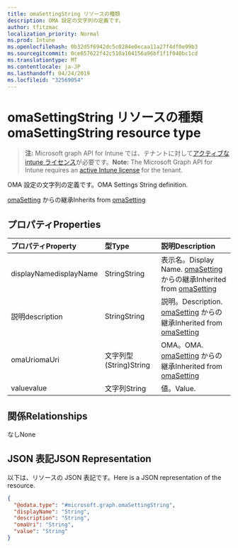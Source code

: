 ```yaml
---
title: omaSettingString リソースの種類
description: OMA 設定の文字列の定義です。
author: tfitzmac
localization_priority: Normal
ms.prod: Intune
ms.openlocfilehash: 0b32d5f6942dc5c0284e0ecaa11a27f4df0e99b3
ms.sourcegitcommit: 0ce657622f42c510a104156a96bf1f1f040bc1cd
ms.translationtype: MT
ms.contentlocale: ja-JP
ms.lasthandoff: 04/24/2019
ms.locfileid: "32569054"
---
```

# <a name="omasettingstring-resource-type"></a><span data-ttu-id="34729-103">omaSettingString リソースの種類</span><span class="sxs-lookup"><span data-stu-id="34729-103">omaSettingString resource type</span></span>

> <span data-ttu-id="34729-104">**注:** Microsoft graph API for Intune では、テナントに対して[アクティブな intune ライセンス](https://go.microsoft.com/fwlink/?linkid=839381)が必要です。</span><span class="sxs-lookup"><span data-stu-id="34729-104">**Note:** The Microsoft Graph API for Intune requires an [active Intune license](https://go.microsoft.com/fwlink/?linkid=839381) for the tenant.</span></span>

<span data-ttu-id="34729-105">OMA 設定の文字列の定義です。</span><span class="sxs-lookup"><span data-stu-id="34729-105">OMA Settings String definition.</span></span>


<span data-ttu-id="34729-106">[omaSetting](../resources/intune-deviceconfig-omasetting.md) からの継承</span><span class="sxs-lookup"><span data-stu-id="34729-106">Inherits from [omaSetting](../resources/intune-deviceconfig-omasetting.md)</span></span>

## <a name="properties"></a><span data-ttu-id="34729-107">プロパティ</span><span class="sxs-lookup"><span data-stu-id="34729-107">Properties</span></span>
|<span data-ttu-id="34729-108">プロパティ</span><span class="sxs-lookup"><span data-stu-id="34729-108">Property</span></span>|<span data-ttu-id="34729-109">型</span><span class="sxs-lookup"><span data-stu-id="34729-109">Type</span></span>|<span data-ttu-id="34729-110">説明</span><span class="sxs-lookup"><span data-stu-id="34729-110">Description</span></span>|
|:---|:---|:---|
|<span data-ttu-id="34729-111">displayName</span><span class="sxs-lookup"><span data-stu-id="34729-111">displayName</span></span>|<span data-ttu-id="34729-112">String</span><span class="sxs-lookup"><span data-stu-id="34729-112">String</span></span>|<span data-ttu-id="34729-113">表示名。</span><span class="sxs-lookup"><span data-stu-id="34729-113">Display Name.</span></span> <span data-ttu-id="34729-114">[omaSetting](../resources/intune-deviceconfig-omasetting.md) からの継承</span><span class="sxs-lookup"><span data-stu-id="34729-114">Inherited from [omaSetting](../resources/intune-deviceconfig-omasetting.md)</span></span>|
|<span data-ttu-id="34729-115">説明</span><span class="sxs-lookup"><span data-stu-id="34729-115">description</span></span>|<span data-ttu-id="34729-116">String</span><span class="sxs-lookup"><span data-stu-id="34729-116">String</span></span>|<span data-ttu-id="34729-117">説明。</span><span class="sxs-lookup"><span data-stu-id="34729-117">Description.</span></span> <span data-ttu-id="34729-118">[omaSetting](../resources/intune-deviceconfig-omasetting.md) からの継承</span><span class="sxs-lookup"><span data-stu-id="34729-118">Inherited from [omaSetting](../resources/intune-deviceconfig-omasetting.md)</span></span>|
|<span data-ttu-id="34729-119">omaUri</span><span class="sxs-lookup"><span data-stu-id="34729-119">omaUri</span></span>|<span data-ttu-id="34729-120">文字列型 (String)</span><span class="sxs-lookup"><span data-stu-id="34729-120">String</span></span>|<span data-ttu-id="34729-121">OMA。</span><span class="sxs-lookup"><span data-stu-id="34729-121">OMA.</span></span> <span data-ttu-id="34729-122">[omaSetting](../resources/intune-deviceconfig-omasetting.md) からの継承</span><span class="sxs-lookup"><span data-stu-id="34729-122">Inherited from [omaSetting](../resources/intune-deviceconfig-omasetting.md)</span></span>|
|<span data-ttu-id="34729-123">value</span><span class="sxs-lookup"><span data-stu-id="34729-123">value</span></span>|<span data-ttu-id="34729-124">文字列</span><span class="sxs-lookup"><span data-stu-id="34729-124">String</span></span>|<span data-ttu-id="34729-125">値。</span><span class="sxs-lookup"><span data-stu-id="34729-125">Value.</span></span>|

## <a name="relationships"></a><span data-ttu-id="34729-126">関係</span><span class="sxs-lookup"><span data-stu-id="34729-126">Relationships</span></span>
<span data-ttu-id="34729-127">なし</span><span class="sxs-lookup"><span data-stu-id="34729-127">None</span></span>

## <a name="json-representation"></a><span data-ttu-id="34729-128">JSON 表記</span><span class="sxs-lookup"><span data-stu-id="34729-128">JSON Representation</span></span>
<span data-ttu-id="34729-129">以下は、リソースの JSON 表記です。</span><span class="sxs-lookup"><span data-stu-id="34729-129">Here is a JSON representation of the resource.</span></span>
<!-- {
  "blockType": "resource",
  "@odata.type": "microsoft.graph.omaSettingString"
}
-->
``` json
{
  "@odata.type": "#microsoft.graph.omaSettingString",
  "displayName": "String",
  "description": "String",
  "omaUri": "String",
  "value": "String"
}
```



